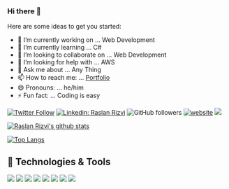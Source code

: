 ### Hi there 👋

Here are some ideas to get you started:

- 🔭 I’m currently working on ... Web Development
- 🌱 I’m currently learning ... C#
- 👯 I’m looking to collaborate on ... Web Development
- 🤔 I’m looking for help with ... AWS
- 💬 Ask me about ... Any Thing
- 📫 How to reach me: ... [Portfolio](http://raslanrizvi.tech)
- 😄 Pronouns: ... he/him
- ⚡ Fun fact: ... Coding is easy


[![Twitter Follow](https://img.shields.io/twitter/follow/RaslanRizvi?label=Follow)](https://twitter.com/intent/follow?screen_name=RaslanRizvi)
[![Linkedin: Raslan Rizvi](https://img.shields.io/badge/-RaslanRizvi-blue?style=flat-square&logo=Linkedin&logoColor=white&link=https://www.linkedin.com/in/raslan-rizvi/)](https://www.linkedin.com/in/raslan-rizvi-2779ba197/)
![GitHub followers](https://img.shields.io/github/followers/raslanrizvi?label=Follow&style=social)
[![website](https://img.shields.io/badge/Website-46a2f1.svg?&style=flat-square&logo=Google-Chrome&logoColor=white&link=http://raslanrizvi.tech/)](http://raslanrizvi.tech/)
![](https://visitor-badge.glitch.me/badge?page_id=raslanrizvi.raslanrizvi)


[![Raslan Rizvi's github stats](https://github-readme-stats.vercel.app/api?username=raslanrizvi&show_icons=true&count_private=true&include_all_commits=true&theme=radical)](https://github.com/raslanrizvi/)



[![Top Langs](https://github-readme-stats.vercel.app/api/top-langs/?username=raslanrizvi&langs_count=8&layout=compact&theme=radical)](https://github.com/raslanrizvi/)


## 🔧 Technologies & Tools

![](https://img.shields.io/badge/OS-Windows-informational?style=flat&logo=Windows11&logoColor=white&color=6aa6f8)
![](https://img.shields.io/badge/Editor-VS_Code-informational?style=flat&logo=visual-studio-code&logoColor=white&color=6aa6f8)
![](https://img.shields.io/badge/Code-Python-informational?style=flat&logo=python&logoColor=white&color=6aa6f8)
![](https://img.shields.io/badge/Code-JavaScript-informational?style=flat&logo=javascript&logoColor=white&color=6aa6f8)
![](https://img.shields.io/badge/Code-php-informational?style=flat&logo=php&logoColor=white&color=6aa6f8)
![](https://img.shields.io/badge/Code-React-informational?style=flat&logo=react&logoColor=white&color=6aa6f8)
![](https://img.shields.io/badge/Tools-MySQL-informational?style=flat&logo=postgresql&logoColor=white&color=6aa6f8)
![](https://img.shields.io/badge/Tools-Docker-informational?style=flat&logo=docker&logoColor=white&color=6aa6f8)



